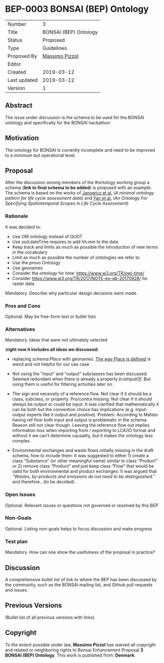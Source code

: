# BEP-0003 BONSAI (BEP) Ontology

| | |
| - | - |
| Number | 3 |
| Title | BONSAI (BEP) Ontology |
| Status | Proposed |
| Type | Guidelines |
| Proposed By | [Massimo Pizzol](massimo@plan.aau.dk)|
| Editor | |
| Created | 2019-03-12 |
| Last updated | 2019-03-12 |
| Version | 1 |

## Abstract

The issue under discussion is the schema to be used for the BONSAI ontology and specifically for the BONSAI hackathon. 


## Motivation

The ontology for BONSAI is currently incomplete and need to be improved to a minimum but operational level. 

## Proposal

After the discussion among members of the #ontology working group a schema (**link to final schema to be added**) is proposed with an example. The schema is based on the works of [Janowicz et al.](http://geog.ucsb.edu/~jano/LCA_pattern.pdf) (_A minimal ontology pattern for life cycle assessment data_) and [Yan et al.](https://geog.ucsb.edu/~jano/stscope_ontology.pdf) (_An Ontology For Specifying Spatiotemporal Scopes in Life Cycle Assessment_)

### Rationale

It was decided to:

- Use OM ontology instead of QUDT
- Use xsd:dateTime requires to add hh:mm to the date.
- Keep track and limits as much as possible the introduction of new terms in the vocabulary
- Limit as much as possible the number of ontologies we refer to
- Use the provo Ontology
- Use geonames
- Consider the ontology for time: https://www.w3.org/TR/owl-time/
- Consider https://www.w3.org/TR/2017/NOTE-eo-qb-20170928/ for raster data

Mandatory. Describe why particular design decisions were made.

### Pros and Cons

Optional. May be free-form text or bullet lists

### Alternatives

Mandatory. Ideas that were not ultimately selected 

(**right now it includes all ideas we discussed**)

- replacing _schema:Place_ with geonames. [The way Place is defined](https://schema.org/Place) is weird and not helpful for our use case

- Not using the “input” and “output” subclasses has been discussed. Seemed redundant when there is already a property _b:isInputOf_. But using them is useful for filtering activities later on. 

-  The sign and necessity of a reference flow.
Not clear if it should be a class, subclass, or property. Pro/contra missing. Not clear if it should always be output or could be input. It was clarified that mathematically it can be both but the convention choice has implications (e.g. Input-output experts like it output and positive). Problem: According to Matteo having ref flow both input and output is problematic in the schema. Reason still not clear though. Leaving the reference flow out implies information loss when importing from / exporting to LCA/IO format and without it we can’t determine causality, but it makes the ontology less complex.

- Environmental exchanges and waste flows initially missing in the draft schema, how to include them:
It was suggested to either 1) create a class “Substance” (or other meaningful name) similar to class “Product” or  2) remove class “Product” and just keep class “Flow” that would be valid for both environmental and product exchanges. It was argued that _“Wastes, by-products and emissions do not need to be distinguished.”_ and therefore...(to be decided).


### Open Issues

Optional. Relevant issues or questions not governed or resolved by this BEP

### Non-Goals

Optional. Listing non-goals helps to focus discussion and make progress

### Test plan

Mandatory. How can one show the usefulness of the proposal in practice?

## Discussion

A comprehensive bullet list of link to where the BEP has been discussed by the community, such as the BONSAI mailing list, and Github pull requests and issues.

## Previous Versions

(Bullet list of all previous versions with links)

## Copyright

To the extent possible under law, **Massimo Pizzol** has waived all copyright and related or neighboring rights to Bonsai Enhancement Proposal **3 BONSAI (BEP) Ontology**. This work is published from: **Denmark**.

